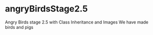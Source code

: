 # angryBirdsStage2.5
Angry Birds stage 2.5 with Class Inheritance and Images
We have made birds and pigs